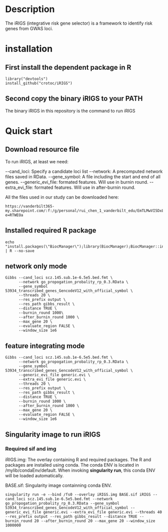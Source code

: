 # Description

The iRIGS (integrative risk gene selector) is a framework to identify risk genes from GWAS loci.


# installation

## First install the dependent package in R

	library("devtools")
	install_github("crotoc/iRIGS")

## Second copy the binary iRIGS to your PATH

The binary iRIGS in this repository is the command to run iRIGS

# Quick start

## Download resource file

To run iRIGS, at least we need:

--cand_loci: Specify a candidate loci list
--network: A precomputed network files saved in RData. 
--gene_symbol: A file including the start and end of all genes.
--generic_evi_file: formated features. Will use in burnin round.
--extra_evi_file: formated features. Will use in after-burnin round.

All the files used in our study can be downloaded here:

	https://vanderbilt365-my.sharepoint.com/:f:/g/personal/rui_chen_1_vanderbilt_edu/EmTLMwVI5DxLtN0dz8ITJJoBeBAwk7Yw6f6vyTE36N85Mg?e=RTWEOa

## Installed required R package

	echo "install.packages(\"BiocManager\");library(BiocManager);BiocManager::install(c("\pacman\",\"optparse\",\"RLT\",\"data.table\",\"GenomicRanges\",\"doParallel\",\"e1071\",\"RLT\",\"stringi\",\"roxygen2\",\"devtools\"));library(devtools);install_github(\"crotoc/iRIGS\")" | R --no-save

## network only mode 
	
	Gibbs --cand_loci scz.145.sub.1e-6.5e5.bed.fmt \
		  --network go_propogation_probality_rp_0.3.RData \
		  --gene_symbol 53934_transcribed_genes_GencodeV12_with_official_symbol \
		  --threads 20 \
		  --res_prefix output \
		  --res_path gibbs_result \
		  --distance TRUE \
		  --burnin_round 1000\
		  --after_burnin_round 1000 \
		  --max_gene 20 \
		  --evaluate_region FALSE \
		  --window_size 1e6



## feature integrating mode

	Gibbs --cand_loci scz.145.sub.1e-6.5e5.bed.fmt \
		  --network go_propogation_probality_rp_0.3.RData \
		  --gene_symbol 53934_transcribed_genes_GencodeV12_with_official_symbol \
	      --generic_evi_file generic.evi \
		  --extra_evi_file generic.evi \
		  --threads 20 \
		  --res_prefix output \
		  --res_path gibbs_result \
		  --distance TRUE \
		  --burnin_round 1000 \
		  --after_burnin_round 1000 \
		  --max_gene 20 \
		  --evaluate_region FALSE \
		  --window_size 1e6

 

## Singularity image to run iRIGS

### Required sif and img

iRIGS.img:  The overlay containing R and required packages. The R and packages are installed using conda. The conda ENV is located in /mylib/condaEnv/default. When invoking **singularity run**, this conda ENV will be loaded automatically.

BASE.sif: Singularity image containning conda ENV.



    singularity run -e --bind /fs0 --overlay iRIGS.img BASE.sif iRIGS --cand_loci scz.145.sub.1e-6.5e5.bed.fmt --network go_propogation_probality_rp_0.3.RData --gene_symbol 53934_transcribed_genes_GencodeV12_with_official_symbol --generic_evi_file generic.evi --extra_evi_file generic.evi --threads 40 --res_prefix output --res_path gibbs_result --distance TRUE --burnin_round 20 --after_burnin_round 20 --max_gene 20 --window_size 1000000



